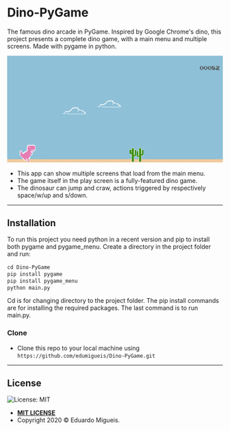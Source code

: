 
# Dino-PyGame

The famous dino arcade in PyGame. Inspired by Google Chrome's dino, this project presents a complete dino game, with a main menu and multiple screens. Made with pygame in python.

![](header1.png)

- This app can show multiple screens that load from the main menu.
- The game itself in the play screen  is a fully-featured dino game.
- The dinosaur can jump and craw, actions triggered by respectively space/w/up and s/down.
---

## Installation

To run this project you need python in a recent version and pip to install both pygame and pygame_menu. Create a directory in the project folder and run:

```
cd Dino-PyGame
pip install pygame
pip install pygame_menu
python main.py
```
Cd is for changing directory to the project folder. The pip install commands are for installing the required packages. The last command is to run main.py.

### Clone

- Clone this repo to your local machine using `https://github.com/edumigueis/Dino-PyGame.git`
---

## License

![License: MIT](https://img.shields.io/badge/License-MIT-blue.svg)

- **[MIT LICENSE](https://opensource.org/licenses/MIT)**
- Copyright 2020 © Eduardo Migueis.
